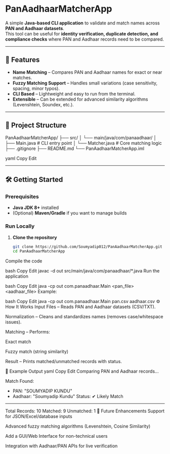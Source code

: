 # PanAadhaarMatcherApp

A simple **Java-based CLI application** to validate and match names across **PAN and Aadhaar datasets**.  
This tool can be useful for **identity verification, duplicate detection, and compliance checks** where PAN and Aadhaar records need to be compared.

---

## 🚀 Features

- **Name Matching** – Compares PAN and Aadhaar names for exact or near matches.  
- **Fuzzy Matching Support** – Handles small variations (case sensitivity, spacing, minor typos).  
- **CLI Based** – Lightweight and easy to run from the terminal.  
- **Extensible** – Can be extended for advanced similarity algorithms (Levenshtein, Soundex, etc.).

---

## 📂 Project Structure

PanAadhaarMatcherApp/
├── src/
│ └── main/java/com/panaadhaar/
│ ├── Main.java # CLI entry point
│ └── Matcher.java # Core matching logic
├── .gitignore
├── README.md
└── PanAadhaarMatcherApp.iml

yaml
Copy
Edit

---

## 🛠️ Getting Started

### Prerequisites
- **Java JDK 8+** installed  
- (Optional) **Maven/Gradle** if you want to manage builds

### Run Locally

1. **Clone the repository**
   ```bash
   git clone https://github.com/Soumyadip012/PanAadhaarMatcherApp.git
   cd PanAadhaarMatcherApp
Compile the code

bash
Copy
Edit
javac -d out src/main/java/com/panaadhaar/*.java
Run the application

bash
Copy
Edit
java -cp out com.panaadhaar.Main <pan_file> <aadhaar_file>
Example:

bash
Copy
Edit
java -cp out com.panaadhaar.Main pan.csv aadhaar.csv
⚙️ How It Works
Input Files – Reads PAN and Aadhaar datasets (CSV/TXT).

Normalization – Cleans and standardizes names (removes case/whitespace issues).

Matching – Performs:

Exact match

Fuzzy match (string similarity)

Result – Prints matched/unmatched records with status.

🧾 Example Output
yaml
Copy
Edit
Comparing PAN and Aadhaar records...

Match Found:
- PAN: "SOUMYADIP KUNDU"
- Aadhaar: "Soumyadip Kundu"
Status: ✔ Likely Match

------------------------------
Total Records: 10
Matched: 9
Unmatched: 1
🔮 Future Enhancements
Support for JSON/Excel/database inputs

Advanced fuzzy matching algorithms (Levenshtein, Cosine Similarity)

Add a GUI/Web Interface for non-technical users

Integration with Aadhaar/PAN APIs for live verification

